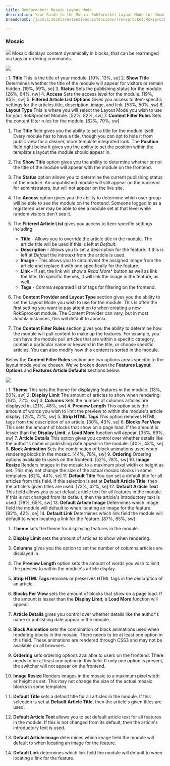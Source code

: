 ```yaml
---
title: RokSprocket: Mosaic Layout Mode
description: Your Guide to the Mosaic RokSprocket Layout Mode for Joomla
breadcrumb: /joomla:Joomla/extensions:Extensions/!roksprocket:RokSprocket

---
```


### Mosaic
![][mosaic]
Mosaic displays content dynamically in blocks, that can be rearranged via tags or ordering commands.

![][mosaic_1]

:   1. **Title** This is the title of your module. [19%, 13%, se]
    2. **Show Title** Determines whether the title of the module will appear for visitors or remain hidden. [19%, 59%, se]
    3. **Status** Sets the publishing status for the module. [26%, 64%, nw]
    4. **Access** Sets the access level for the module. [19%, 85%, sw]
    5. **Filtered Article List Options** Gives you access to item-specific settings for the articles title, description, image, and link. [53%, 50%, sw]
    6. **Layout Type** This is where you will select the Layout Mode you wish to use for your RokSprocket Module. [52%, 82%, sw]
    7. **Content Filter Rules** Sets the content filter rules for the module. [62%, 79%, sw]

1. The **Title** field gives you the ability to set a title for the module itself. Every module has to have a title, though you can opt to hide it from public view for a cleaner, more template integrated look. The **Position** field right below it gives you the ability to set the position within the template's layout the module should appear in.

2. The **Show Title** option gives you the ability to determine whether or not the title of the module will appear with the module on the frontend.

3. The **Status** option allows you to determine the current publishing status of the module. An unpublished module will still appear on the backend for administrators, but will not appear on the live site.

4. The **Access** option gives you the ability to determine which user group will be able to see the module on the frontend. Someone logged in as a registered user may be able to see a module set at that level while random visitors don't see it.

5. The **Filtered Article List** gives you access to item-specific settings including:

    * **Title** - Allows you to override the article title in the module. The article title will be used if this is left at *Default*.
    * **Description** - Allows you to set a description for the feature. If this is left at *Default* the introtext from the article is used. 
    * **Image** - This allows you to circumvent the assigned image from the article and replace it with one specifically for the feature. 
    * **Link** - If set, the link will show a *Read More** button as well as link the title. On specific themes, it will link the image in the feature, as well.
    * **Tags** - Comma separated list of tags for filtering on the frontend.

6. The **Content Provider and Layout Type** section gives you the ability to set the Layout Mode you wish to use for the module. This is often the first setting you want to pay attention to when creating a new RokSprocket module. The Content Provider can vary, but in most Joomla instances, this will default to Joomla.

7. The **Content Filter Rules** section gives you the ability to determine how the module will pull content to make up the features. For example, you can have the module pull articles that are within a specific category, contain a particular name or keyword in the title, or choose specific articles. You can also modify how this content is sorted in the module.

Below the **Content Filter Rules** section are two options areas specific to the layout mode you've chosen. We've broken down the **Features Layout Options** and **Features Article Defaults** sections below.

![][mosaic_2]

:   1. **Theme** This sets the theme for displaying features in the module. [13%, 50%, sw]
    2. **Display Limit** The amount of articles to show when rendering. [16%, 72%, sw]
    3. **Columns** Sets the number of columns articles are displayed in. [21%, 48%, sw]
    4. **Preview Length** This option sets the amount of words you wish to limit the preview to within the module's article display. [25%, 72%, sw]
    5. **Strip HTML Tags** This option removes HTML tags from the description of an article. [30%, 43%, se]
    6. **Blocks Per View** This sets the amount of blocks that show on a page load. If the amount is lesser than the **Display Limit**, a **Load More** function will appear. [35%, 69%, sw]
    7. **Article Details** This option gives you control over whether details like the author's name or publishing date appear in the module. [40%, 43%, se]
    8. **Block Animation** Sets the combination of block animations used when rendering blocks in the mosaic. [44%, 78%, sw]
    9. **Ordering** Ordering options available to users on the frontend. [52%, 78%, sw]
    10. **Image Resize** Renders images in the mosaic to a maximum pixel width or height as set. This may not change the size of the actual mosaic blocks in some templates. [62%, 44%, se]
    11. **Default Title** You can set a default title for all articles from this field. If this selection is set at **Default Article Title**, then the article's given titles are used. [73%, 42%, se]
    12. **Default Article Text** This field allows you to set default article text for all features in the module. If this is not changed from its default, then the article's introductory text is used. [78%, 65%, sw]
    13. **Default Article Image** Determines which image field the module will default to when locating an image for the feature. [82%, 42%, se]
    14. **Default Link** Determines which link field the module will default to when locating a link for the feature. [87%, 65%, sw]

1. **Theme** sets the theme for displaying features in the module.

2. **Display Limit** sets the amount of articles to show when rendering.

3. **Columns** gives you the option to set the number of columns articles are displayed in.

4. The **Preview Length** option sets the amount of words you wish to limit the preview to within the module's article display.

5. **Strip HTML Tags** removes or preserves HTML tags in the description of an article.

6. **Blocks Per View** sets the amount of blocks that show on a page load. If the amount is lesser than the **Display Limit**, a **Load More** function will appear.

7. **Article Details** gives you control over whether details like the author's name or publishing date appear in the module.

8. **Block Animation** sets the combination of block animations used when rendering blocks in the mosaic. There needs to be at least one option in this field. These animations are rendered through CSS3 and may not be available on all browsers. 

9. **Ordering** sets ordering options available to users on the frontend. There needs to be at least one option in this field. If only one option is present, the switcher will not appear on the frontend.

10. **Image Resize** Renders images in the mosaic to a maximum pixel width or height as set. This may not change the size of the actual mosaic blocks in some templates.

11. **Default Title** sets a default title for all articles in the module. If this selection is set at **Default Article Title**, then the article's given titles are used.

12. **Default Article Text** allows you to set default article text for all features in the module. If this is not changed from its default, then the article's introductory text is used.

13. **Default Article Image** determines which image field the module will default to when locating an image for the feature.

14. **Default Link** determines which link field the module will default to when locating a link for the feature.

[mosaic]: assets/mosaic.jpeg
[mosaic_link]: mosaic_mode.md
[mosaic_1]: assets/mosaic_1.jpeg
[mosaic_2]: assets/mosaic_2.jpeg